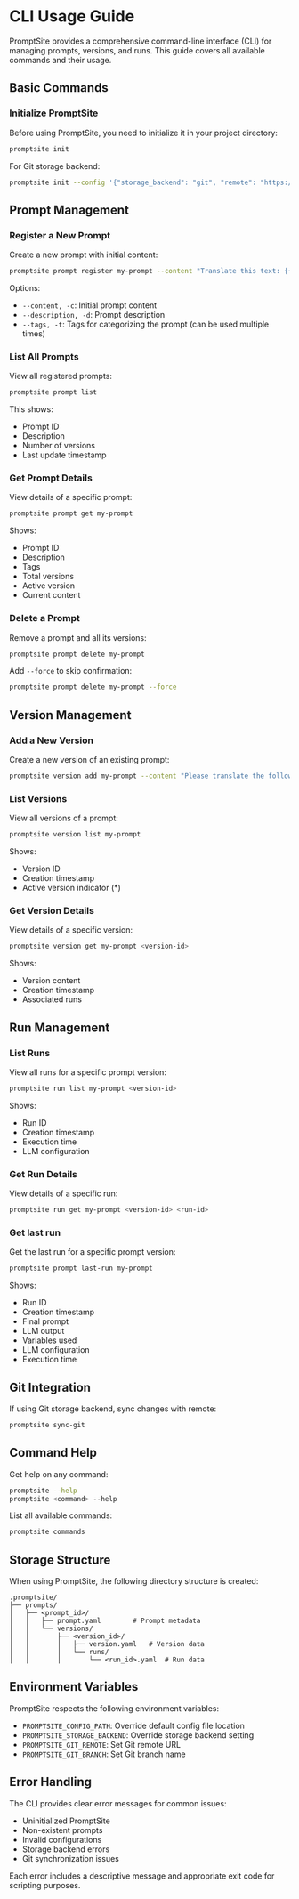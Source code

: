 # CLI Usage Guide

PromptSite provides a comprehensive command-line interface (CLI) for managing prompts, versions, and runs. This guide covers all available commands and their usage.

## Basic Commands

### Initialize PromptSite

Before using PromptSite, you need to initialize it in your project directory:

```bash
promptsite init
```

For Git storage backend:

```bash
promptsite init --config '{"storage_backend": "git", "remote": "https://github.com/user/repo.git", "branch": "main"}'
```

## Prompt Management

### Register a New Prompt

Create a new prompt with initial content:

```bash
promptsite prompt register my-prompt --content "Translate this text: {{ text }}" --description "Translation prompt" --tags translation gpt
```

Options:
- `--content, -c`: Initial prompt content
- `--description, -d`: Prompt description
- `--tags, -t`: Tags for categorizing the prompt (can be used multiple times)

### List All Prompts

View all registered prompts:

```bash
promptsite prompt list
```

This shows:
- Prompt ID
- Description
- Number of versions
- Last update timestamp

### Get Prompt Details

View details of a specific prompt:

```bash
promptsite prompt get my-prompt
```

Shows:
- Prompt ID
- Description
- Tags
- Total versions
- Active version
- Current content

### Delete a Prompt

Remove a prompt and all its versions:

```bash
promptsite prompt delete my-prompt
```

Add `--force` to skip confirmation:

```bash
promptsite prompt delete my-prompt --force
```

## Version Management

### Add a New Version

Create a new version of an existing prompt:

```bash
promptsite version add my-prompt --content "Please translate the following text: {{ text }}"
```

### List Versions

View all versions of a prompt:

```bash
promptsite version list my-prompt
```

Shows:
- Version ID
- Creation timestamp
- Active version indicator (*)

### Get Version Details

View details of a specific version:

```bash
promptsite version get my-prompt <version-id>
```

Shows:
- Version content
- Creation timestamp
- Associated runs

## Run Management

### List Runs

View all runs for a specific prompt version:

```bash
promptsite run list my-prompt <version-id>
```

Shows:
- Run ID
- Creation timestamp
- Execution time
- LLM configuration

### Get Run Details

View details of a specific run:

```bash
promptsite run get my-prompt <version-id> <run-id>
```

### Get last run

Get the last run for a specific prompt version:

```bash
promptsite prompt last-run my-prompt
```

Shows:
- Run ID
- Creation timestamp
- Final prompt
- LLM output
- Variables used
- LLM configuration
- Execution time

## Git Integration

If using Git storage backend, sync changes with remote:

```bash
promptsite sync-git
```

## Command Help

Get help on any command:

```bash
promptsite --help
promptsite <command> --help
```

List all available commands:

```bash
promptsite commands
```

## Storage Structure

When using PromptSite, the following directory structure is created:

```
.promptsite/
├── prompts/
│   ├── <prompt_id>/
│   │   ├── prompt.yaml        # Prompt metadata
│   │   └── versions/
│   │       ├── <version_id>/
│   │       │   ├── version.yaml   # Version data
│   │       │   └── runs/
│   │       │       └── <run_id>.yaml  # Run data
```

## Environment Variables

PromptSite respects the following environment variables:

- `PROMPTSITE_CONFIG_PATH`: Override default config file location
- `PROMPTSITE_STORAGE_BACKEND`: Override storage backend setting
- `PROMPTSITE_GIT_REMOTE`: Set Git remote URL
- `PROMPTSITE_GIT_BRANCH`: Set Git branch name

## Error Handling

The CLI provides clear error messages for common issues:

- Uninitialized PromptSite
- Non-existent prompts
- Invalid configurations
- Storage backend errors
- Git synchronization issues

Each error includes a descriptive message and appropriate exit code for scripting purposes.
